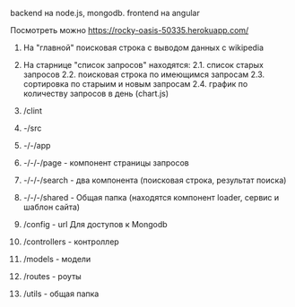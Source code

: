 backend на node.js, mongodb.
frontend на angular

Посмотреть можно https://rocky-oasis-50335.herokuapp.com/
1. На "главной" поисковая строка с выводом данных с wikipedia
2. На старнице "список запросов" находятся:
   2.1. список старых запросов
   2.2. поисковая строка по имеющимся запросам
   2.3. сортировка по старыим и новым запросам
   2.4. график по количеству запросов в день (chart.js)

1.  /clint
2.   -/src
3.   -/-/app
4.   -/-/-/page - компонент страницы запросов
5.   -/-/-/search - два компонента (поисковая строка, результат поиска)
6.   -/-/-/shared - Общая папка (находятся компонент loader, сервис и шаблон сайта)
7.  /config - url Для доступов к Mongodb
8.  /controllers - контроллер
9.  /models - модели
10. /routes - роуты
11. /utils - общая папка
